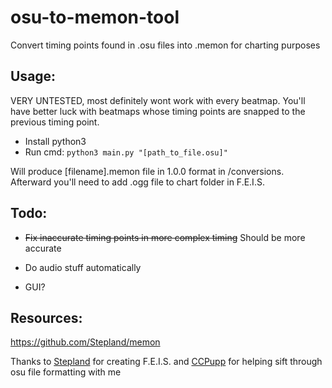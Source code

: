# osu-to-memon-tool
Convert timing points found in .osu files into .memon for charting purposes

## Usage:
VERY UNTESTED, most definitely wont work with every beatmap. You'll have better luck with beatmaps whose timing points are snapped to the previous timing point.

- Install python3
- Run cmd: `python3 main.py "[path_to_file.osu]"`

Will produce [filename].memon file in 1.0.0 format in /conversions. Afterward you'll need to add .ogg file to chart folder in F.E.I.S.

## Todo:
- ~~Fix inaccurate timing points in more complex timing~~ Should be more accurate

- Do audio stuff automatically

- GUI?

## Resources:
https://github.com/Stepland/memon

Thanks to [Stepland](https://github.com/Stepland) for creating F.E.I.S. and [CCPupp](https://github.com/CCPupp) for helping sift through osu file formatting with me
